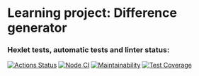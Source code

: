 # Learning project: Difference generator

### Hexlet tests, automatic tests and linter status:
[![Actions Status](https://github.com/256sha9gag/fullstack-javascript-project-46/workflows/hexlet-check/badge.svg)](https://github.com/256sha9gag/fullstack-javascript-project-46/actions)
[![Node CI](https://github.com/256sha9gag/fullstack-javascript-project-46/actions/workflows/nodejs.yml/badge.svg)](https://github.com/256sha9gag/fullstack-javascript-project-46/actions/workflows/nodejs.yml)
[![Maintainability](https://api.codeclimate.com/v1/badges/c550919c90aee56c6b95/maintainability)](https://codeclimate.com/github/256sha9gag/fullstack-javascript-project-46/maintainability)
[![Test Coverage](https://api.codeclimate.com/v1/badges/c550919c90aee56c6b95/test_coverage)](https://codeclimate.com/github/256sha9gag/fullstack-javascript-project-46/test_coverage)
